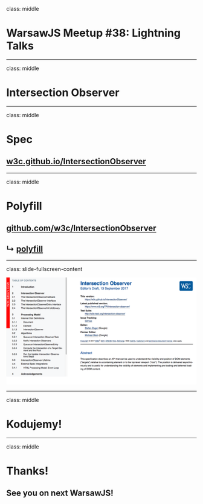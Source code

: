 class: middle

# WarsawJS Meetup #38: Lightning Talks

---

class: middle

# Intersection Observer

---

class: middle

# Spec

## [w3c.github.io/IntersectionObserver][spec]

---

class: middle

# Polyfill

## [github.com/w3c/IntersectionObserver][project]
## ↳ [polyfill][project-polyfill]

---

class: slide-fullscreen-content

![](images/spec.png)

---

class: middle

# Kodujemy!

---

class: middle

# Thanks!

## See you on next WarsawJS!


[spec]: https://w3c.github.io/IntersectionObserver/
[project]: https://github.com/w3c/IntersectionObserver/
[project-polyfill]: https://github.com/w3c/IntersectionObserver/tree/gh-pages/polyfill
